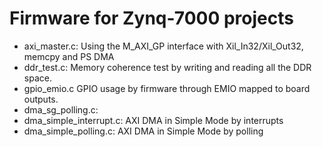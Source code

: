 # Firmware for Zynq-7000 projects

* axi_master.c: Using the M_AXI_GP interface with Xil_In32/Xil_Out32, memcpy and PS DMA
* ddr_test.c: Memory coherence test by writing and reading all the DDR space.
* gpio_emio.c GPIO usage by firmware through EMIO mapped to board outputs.
* dma_sg_polling.c:
* dma_simple_interrupt.c: AXI DMA in Simple Mode by interrupts
* dma_simple_polling.c: AXI DMA in Simple Mode by polling
